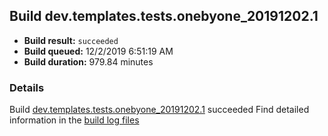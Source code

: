 ## Build dev.templates.tests.onebyone_20191202.1
- **Build result:** `succeeded`
- **Build queued:** 12/2/2019 6:51:19 AM
- **Build duration:** 979.84 minutes
### Details
Build [dev.templates.tests.onebyone_20191202.1](https://winappstudio.visualstudio.com/web/build.aspx?pcguid=a4ef43be-68ce-4195-a619-079b4d9834c2&builduri=vstfs%3a%2f%2f%2fBuild%2fBuild%2f32125) succeeded
Find detailed information in the [build log files]()
